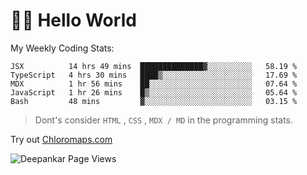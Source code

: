 # 👋🏽 Hello World 

<!--![Deepankar's github stats](https://github-readme-stats.vercel.app/api?username=Deep-Codes&count_private=true&show_icons=true&theme=radical)-->
My Weekly Coding Stats:

<!--START_SECTION:waka-->
```text
JSX          14 hrs 49 mins  ██████████████▓░░░░░░░░░░   58.19 % 
TypeScript   4 hrs 30 mins   ████▒░░░░░░░░░░░░░░░░░░░░   17.69 % 
MDX          1 hr 56 mins    ██░░░░░░░░░░░░░░░░░░░░░░░   07.64 % 
JavaScript   1 hr 26 mins    █▒░░░░░░░░░░░░░░░░░░░░░░░   05.64 % 
Bash         48 mins         ▓░░░░░░░░░░░░░░░░░░░░░░░░   03.15 % 
```
<!--END_SECTION:waka-->

> Dont's consider `HTML` , `CSS` , `MDX / MD` in the programming stats.

Try out [Chloromaps.com](https://www.chloromaps.com/)

<p align="left"> <img src="https://komarev.com/ghpvc/?username=Deep-Codes&label=Views&color=blue&style=plastic" alt="Deepankar Page Views" /> </p>
